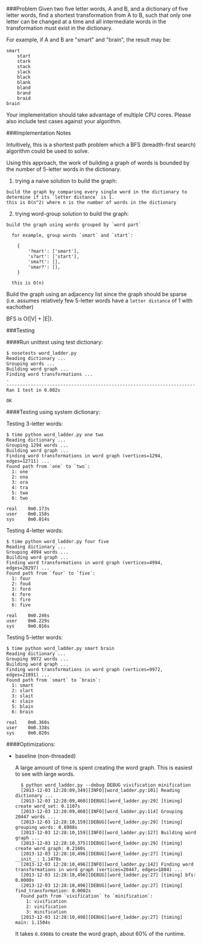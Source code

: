 ###Problem
Given two five letter words, A and B, and a dictionary of five letter words,
find a shortest transformation from A to B, such that only one letter can be
changed at a time and all intermediate words in the transformation must exist
in the dictionary.

For example, if A and B are "smart" and "brain", the result may be:

    smart
        start
        stark
        stack
        slack
        black
        blank
        bland
        brand
        braid
    brain

Your implementation should take advantage of multiple CPU cores. Please also
include test cases against your algorithm.


###Implementation Notes

Intuitively, this is a shortest path problem which a BFS (breadth-first search) algorithm could be used to solve.

Using this approach, the work of building a graph of words is bounded by the number of 5-letter words in the dictionary.

  1. trying a naive solution to build the graph:

    build the graph by comparing every single word in the dictionary to determine if its `letter distance` is 1.
    this is O(n^2) where n is the number of words in the dictionary

  2. trying word-group solution to build the graph:

    build the graph using words grouped by `word part`

      for example, group words `smart` and `start`:

        {
            '?mart': ['smart'],
            's?art': ['start'],
            'sma?t': [],
            'smar?': [],
        }

      this is O(n)

Build the graph using an adjacency list since the graph should be sparse (i.e. assumes relatively few 5-letter words have a `letter distance` of 1 with eachother)

BFS is O(|V| + |E|).

###Testing

####Run unittest using test dictionary:

    $ nosetests word_ladder.py
    Reading dictionary ...
    Grouping words ...
    Building word graph ...
    Finding word transformations ...
    .
    ----------------------------------------------------------------------
    Ran 1 test in 0.002s

    OK

####Testing using system dictionary:

  Testing 3-letter words:

    $ time python word_ladder.py one two
    Reading dictionary ...
    Grouping 1294 words ...
    Building word graph ...
    Finding word transformations in word graph (vertices=1294, edges=12711) ...
    Found path from `one` to `two`:
      1: one
      2: ona
      3: ora
      4: tra
      5: twa
      6: two

    real    0m0.173s
    user    0m0.158s
    sys     0m0.014s

  Testing 4-letter words:

    $ time python word_ladder.py four five
    Reading dictionary ...
    Grouping 4994 words ...
    Building word graph ...
    Finding word transformations in word graph (vertices=4994, edges=28297) ...
    Found path from `four` to `five`:
      1: four
      2: foud
      3: ford
      4: fore
      5: fire
      6: five

    real    0m0.246s
    user    0m0.229s
    sys     0m0.016s

  Testing 5-letter words:

    $ time python word_ladder.py smart brain
    Reading dictionary ...
    Grouping 9972 words ...
    Building word graph ...
    Finding word transformations in word graph (vertices=9972, edges=21891) ...
    Found path from `smart` to `brain`:
      1: smart
      2: slart
      3: slait
      4: slain
      5: blain
      6: brain

    real    0m0.360s
    user    0m0.338s
    sys     0m0.020s


####Optimizations:

* baseline (non-threaded)
  
  A large amount of time is spent creating the word graph.  This is easiest to see with large words.

        $ python word_ladder.py --debug DEBUG vivification minification
        [2013-12-03 12:28:09,349][INFO][word_ladder.py:101] Reading dictionary ...
        [2013-12-03 12:28:09,460][DEBUG][word_ladder.py:29] [timing] create word_set: 0.1107s
        [2013-12-03 12:28:09,460][INFO][word_ladder.py:114] Grouping 20447 words ...
        [2013-12-03 12:28:10,159][DEBUG][word_ladder.py:29] [timing] grouping words: 0.6988s
        [2013-12-03 12:28:10,159][INFO][word_ladder.py:127] Building word graph ...
        [2013-12-03 12:28:10,375][DEBUG][word_ladder.py:29] [timing] create word graph: 0.2160s
        [2013-12-03 12:28:10,496][DEBUG][word_ladder.py:27] [timing] __init__: 1.1470s
        [2013-12-03 12:28:10,496][INFO][word_ladder.py:142] Finding word transformations in word graph (vertices=20447, edges=1804) ...
        [2013-12-03 12:28:10,496][DEBUG][word_ladder.py:27] [timing] bfs: 0.0000s
        [2013-12-03 12:28:10,496][DEBUG][word_ladder.py:27] [timing] find_transformation: 0.0002s
        Found path from `vivification` to `minification`:
          1: vivification
          2: vinification
          3: minification
        [2013-12-03 12:28:10,498][DEBUG][word_ladder.py:27] [timing] main: 1.1504s

  It takes `0.6988`s to create the word graph, about 60% of the runtime.
